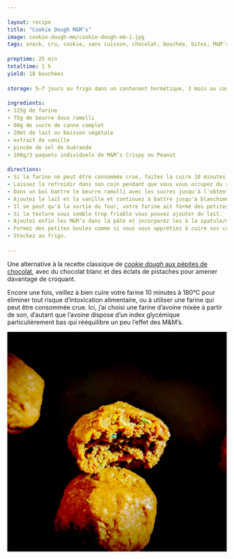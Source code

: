 ```yaml
---

layout: recipe
title: "Cookie Dough M&M’s"
image: cookie-dough-mm/cookie-dough-mm-1.jpg
tags: snack, cru, cookie, sans cuisson, chocolat, bouchée, bites, M&M’s, M&M, crispy

preptime: 25 min
totaltime: 1 h
yield: 18 bouchées

storage: 5–7 jours au frigo dans un contenant hermétique, 3 mois au congélateur.

ingredients:
- 125g de farine
- 75g de beurre doux ramolli
- 60g de sucre de canne complet
- 20ml de lait ou boisson végétale
- extrait de vanille
- pincée de sel de Guérande 
- 100g/3 paquets individuels de M&M’s Crispy ou Peanut

directions:
- Si la farine ne peut être consommée crue, faites la cuire 10 minutes au four préchauffé à 180°C. Certains la passent au micro-ondes ou cuisent dans une sauteuse, le plus important est qu’elle atteigne une température interne d’au moins 160°C pour éliminer les bactéries. 
- Laissez la refroidir dans son coin pendant que vous vous occupez du reste. 
- Dans un bol battre le beurre ramolli avec les sucres jusqu'à l'obtention d'une crème. 
- Ajoutez le lait et la vanille et continuez à battre jusqu'à blanchiment.
- Il se peut qu'à la sortie du four, votre farine ait formé des petites boules. Celles-ci vont être difficiles à incorporer donc le mieux est de la tamiser plusieurs fois avant de la verser dans le bol. Ajoutez le sel et battez ensuite pour incorporer le tout à la crème.
- Si la texture vous semble trop friable vous pouvez ajouter du lait. 
- Ajoutez enfin les M&M’s dans la pâte et incorporez les à la spatule/maryse – si vous utilisez un robot pâtissier, n’essayez surtout pas de les incorporez à la feuille même à basse vitesse car cela va les réduire quasiment en poudre et vous n’aurez plus aucun craquant.
- Formez des petites boules comme si vous vous apprétiez à cuire vos cookies.
- Stockez au frigo.

---
```


Une alternative à la recette classique de [<i lang="en">cookie dough</i> aux pépites de chocolat](cookie-dough.html), avec du chocolat blanc et des éclats de pistaches pour amener davantage de croquant.

Encore une fois, veillez à bien cuire votre farine 10 minutes à 180°C pour éliminer tout risque d’intoxication alimentaire, ou à utiliser une farine qui peut être consommée crue. Ici, j’ai choisi une farine d’avoine mixée à partir de son, d’autant que l’avoine dispose d’un index glycémique particulièrement bas qui rééquilibre un peu l’effet des M&M’s.

![Après, forcément, il faut s’attendre à une sensation différente du cookie cuit, raison pour laquelle certaines personnes détestent. On est vraiment sur un mélange cru qui n’offre du craquant que grâce aux M&M’s, qu’il faudra bien faire attention de ne pas trop abîmer en les incorporant.](../images/cookie-dough-mm/cookie-dough-mm-2.jpg)
